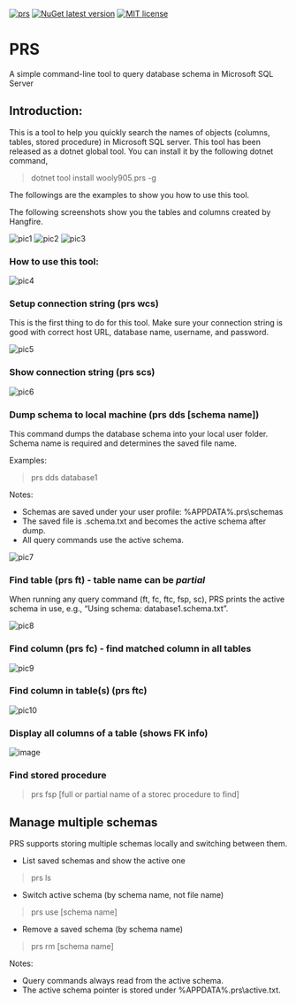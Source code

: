 [![prs](https://github.com/wooly905/PRS/actions/workflows/build.yml/badge.svg)](https://github.com/wooly905/PRS/actions/workflows/build.yml)
[![NuGet latest version](https://badgen.net/nuget/v/wooly905.prs/latest)](https://nuget.org/packages/wooly905.prs)
[![MIT license](https://img.shields.io/badge/License-MIT-blue.svg)](https://lbesson.mit-license.org/)

# PRS
A simple command-line tool to query database schema in Microsoft SQL Server

## Introduction:
This is a tool to help you quickly search the names of objects (columns, tables, stored procedure) in Microsoft SQL server.
This tool has been released as a dotnet global tool. You can install it by the following dotnet command,
>dotnet tool install wooly905.prs -g

The followings are the examples to show you how to use this tool.

The following screenshots show you the tables and columns created by Hangfire.

![pic1](https://user-images.githubusercontent.com/18693681/129477044-0f98c657-97c3-4d98-8540-1f3ee8f4fe2c.JPG)
![pic2](https://user-images.githubusercontent.com/18693681/129477114-e508e069-b4d7-4694-a07f-3eb24f10ad78.JPG)
![pic3](https://user-images.githubusercontent.com/18693681/129477117-53aeb080-3579-4664-8fce-cddeb5f9979c.JPG)

### How to use this tool:

![pic4](https://user-images.githubusercontent.com/18693681/129477875-8d3707f9-c85c-40e4-901e-b6ecdc0cf34a.JPG)

### Setup connection string (prs wcs)

This is the first thing to do for this tool. Make sure your connection string is good with correct host URL, database name, username, and password.

![pic5](https://user-images.githubusercontent.com/18693681/129477397-7de49c08-5844-4938-a73c-bf93377af9c4.JPG)

### Show connection string (prs scs)

![pic6](https://user-images.githubusercontent.com/18693681/129477454-07529fde-7f86-49bc-83fd-573251a509d4.JPG)

### Dump schema to local machine (prs dds [schema name])

This command dumps the database schema into your local user folder.
Schema name is required and determines the saved file name.

Examples:

> prs dds database1

Notes:
- Schemas are saved under your user profile: %APPDATA%\.prs\schemas
- The saved file is <schema name>.schema.txt and becomes the active schema after dump.
- All query commands use the active schema.

![pic7](https://user-images.githubusercontent.com/18693681/129477524-83185aa4-871d-47c6-beed-0cf169d168bc.JPG)

### Find table (prs ft) - table name can be *partial*

When running any query command (ft, fc, ftc, fsp, sc), PRS prints the active schema in use, e.g., “Using schema: database1.schema.txt”.

![pic8](https://user-images.githubusercontent.com/18693681/129477565-0ada3957-a093-4a77-a8c4-bf055ac5677d.JPG)

### Find column (prs fc) - find matched column in all tables

![pic9](https://user-images.githubusercontent.com/18693681/129477624-0573396e-f94e-4217-b3b3-b5f007f3fe7b.JPG)

### Find column in table(s) (prs ftc)

![pic10](https://user-images.githubusercontent.com/18693681/129477674-f2559954-3d2f-43d8-b5c7-269543f2ad0d.JPG)

### Display all columns of a table (shows FK info)

![image](https://user-images.githubusercontent.com/18693681/129477743-6f0b787b-94b2-4997-97e0-129d72c9c736.png)

### Find stored procedure

> prs fsp [full or partial name of a storec procedure to find]


## Manage multiple schemas

PRS supports storing multiple schemas locally and switching between them.

- List saved schemas and show the active one

> prs ls

- Switch active schema (by schema name, not file name)

> prs use [schema name]

- Remove a saved schema (by schema name)

> prs rm [schema name]

Notes:
- Query commands always read from the active schema.
- The active schema pointer is stored under %APPDATA%\.prs\active.txt.
